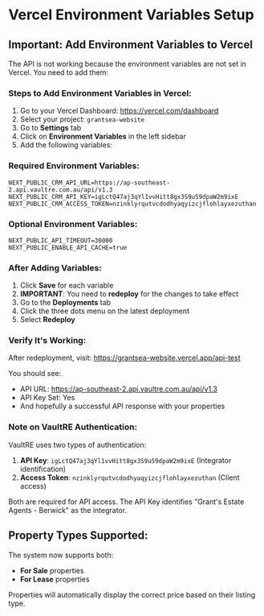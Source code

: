 # Vercel Environment Variables Setup

## Important: Add Environment Variables to Vercel

The API is not working because the environment variables are not set in Vercel. You need to add them:

### Steps to Add Environment Variables in Vercel:

1. Go to your Vercel Dashboard: https://vercel.com/dashboard
2. Select your project: `grantsea-website`
3. Go to **Settings** tab
4. Click on **Environment Variables** in the left sidebar
5. Add the following variables:

### Required Environment Variables:

```
NEXT_PUBLIC_CRM_API_URL=https://ap-southeast-2.api.vaultre.com.au/api/v1.3
NEXT_PUBLIC_CRM_API_KEY=igLctQ47aj3qYl1vvHitt8gx3S9u59dpaW2m9ixE
NEXT_PUBLIC_CRM_ACCESS_TOKEN=nzinklyrqutvcdodhyaqyizcjflohlayxezuthan
```

### Optional Environment Variables:

```
NEXT_PUBLIC_API_TIMEOUT=30000
NEXT_PUBLIC_ENABLE_API_CACHE=true
```

### After Adding Variables:

1. Click **Save** for each variable
2. **IMPORTANT**: You need to **redeploy** for the changes to take effect
3. Go to the **Deployments** tab
4. Click the three dots menu on the latest deployment
5. Select **Redeploy**

### Verify It's Working:

After redeployment, visit: https://grantsea-website.vercel.app/api-test

You should see:
- API URL: https://ap-southeast-2.api.vaultre.com.au/api/v1.3
- API Key Set: Yes
- And hopefully a successful API response with your properties

### Note on VaultRE Authentication:
VaultRE uses two types of authentication:
1. **API Key**: `igLctQ47aj3qYl1vvHitt8gx3S9u59dpaW2m9ixE` (Integrator identification)
2. **Access Token**: `nzinklyrqutvcdodhyaqyizcjflohlayxezuthan` (Client access)

Both are required for API access. The API Key identifies "Grant's Estate Agents - Berwick" as the integrator.

## Property Types Supported:

The system now supports both:
- **For Sale** properties
- **For Lease** properties

Properties will automatically display the correct price based on their listing type.